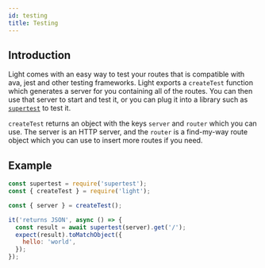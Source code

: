 ```yaml
---
id: testing
title: Testing
---
```


## Introduction

Light comes with an easy way to test your routes that is compatible with ava, jest and other testing frameworks. Light exports a `createTest` function which generates a server for you containing all of the routes. You can then use that server to start and test it, or you can plug it into a library such as [`supertest`](https://github.com/visionmedia/supertest) to test it.

`createTest` returns an object with the keys `server` and `router` which you can use. The server is an HTTP server, and the `router` is a find-my-way route object which you can use to insert more routes if you need.

## Example

```js {4} title="index.test.js"
const supertest = require('supertest');
const { createTest } = require('light');

const { server } = createTest();

it('returns JSON', async () => {
  const result = await supertest(server).get('/');
  expect(result).toMatchObject({
    hello: 'world',
  });
});
```

